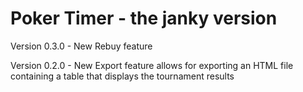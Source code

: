 # Poker Timer - the janky version

Version 0.3.0 - New Rebuy feature

Version 0.2.0 - New Export feature allows for exporting an HTML file containing a table that displays the tournament results